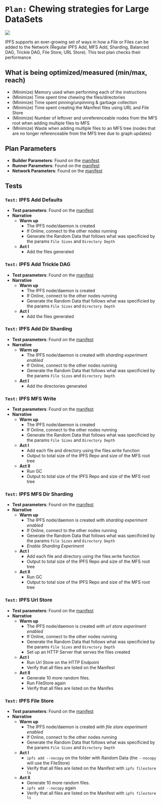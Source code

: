 # `Plan:` Chewing strategies for Large DataSets

![](https://img.shields.io/badge/status-wip-orange.svg?style=flat-square)

IPFS supports an ever-growing set of ways in how a File or Files can be added to the Network (Regular IPFS Add, MFS Add, Sharding, Balanced DAG, Trickle DAG, File Store, URL Store). This test plan checks their performance

## What is being optimized/measured (min/max, reach)

- (Minimize) Memory used when performing each of the instructions
- (Minimize) Time spent time chewing the files/directories
- (Minimize) Time spent pinning/unpinning & garbage collection
- (Minimize) Time spent creating the Manifest files using URL and File Store
- (Minimize) Number of leftover and unreferenceable nodes from the MFS root when adding multiple files to MFS
- (Minimize) Waste when adding multiple files to an MFS tree (nodes that are no longer referenceable from the MFS tree due to graph updates)

## Plan Parameters

- **Builder Parameters**: Found on the [manifest](../manifests/chew-datasets.toml)
- **Runner Parameters**: Found on the [manifest](../manifests/chew-datasets.toml)
- **Network Parameters**: Found on the [manifest](../manifests/chew-datasets.toml)

## Tests

### `Test:` IPFS Add Defaults

- **Test parameters**: Found on the [manifest](../manifests/chew-datasets.toml)
- **Narrative**
  - **Warm up**
    - The IPFS node/daemon is created
    - If Online, connect to the other nodes running
    - Generate the Random Data that follows what was specificied by the params `File Sizes` and `Directory Depth`
  - **Act I**
    - Add the files generated

### `Test:` IPFS Add Trickle DAG

- **Test parameters**: Found on the [manifest](../manifests/chew-datasets.toml)
- **Narrative**
  - **Warm up**
    - The IPFS node/daemon is created
    - If Online, connect to the other nodes running
    - Generate the Random Data that follows what was specificied by the params `File Sizes` and `Directory Depth`
  - **Act I**
    - Add the files generated

### `Test:`  IPFS Add Dir Sharding

- **Test parameters**: Found on the [manifest](../manifests/chew-datasets.toml)
- **Narrative**
  - **Warm up**
    - The IPFS node/daemon is created with _sharding experiment enabled_
    - If Online, connect to the other nodes running
    - Generate the Random Data that follows what was specificied by the params `File Sizes` and `Directory Depth`
  - **Act I**
    - Add the directories generated

### `Test:` IPFS MFS Write

- **Test parameters**: Found on the [manifest](../manifests/chew-datasets.toml)
- **Narrative**
  - **Warm up**
    - The IPFS node/daemon is created
    - If Online, connect to the other nodes running
    - Generate the Random Data that follows what was specificied by the params `File Sizes` and `Directory Depth`
  - **Act I**
    - Add each file and directory using the files.write function
    - Output to total size of the IPFS Repo and size of the MFS root tree
  - **Act II**
    - Run GC
    - Output to total size of the IPFS Repo and size of the MFS root tree

### `Test:` IPFS MFS Dir Sharding

- **Test parameters**: Found on the [manifest](../manifests/chew-datasets.toml)
- **Narrative**
  - **Warm up**
    - The IPFS node/daemon is created with _sharding experiment enabled_
    - If Online, connect to the other nodes running
    - Generate the Random Data that follows what was specificied by the params `File Sizes` and `Directory Depth`
    - _Enable Sharding Experiment_
  - **Act I**
    - Add each file and directory using the files.write function
    - Output to total size of the IPFS Repo and size of the MFS root tree
  - **Act II**
    - Run GC
    - Output to total size of the IPFS Repo and size of the MFS root tree

### `Test:` IPFS Url Store


- **Test parameters**: Found on the [manifest](../manifests/chew-datasets.toml)
- **Narrative**
  - **Warm up**
    - The IPFS node/daemon is created _with url store experiment enabled_
    - If Online, connect to the other nodes running
    - Generate the Random Data that follows what was specificied by the params `File Sizes` and `Directory Depth`
    - Set up an HTTP Server that serves the files created
  - **Act I**
    - Run Url Store on the HTTP Endpoint
    - Verify that all files are listed on the Manifest
  - **Act II**
    - Generate 10 more random files.
    - Run FileStore again
    - Verify that all files are listed on the Manifes

### `Test:` IPFS File Store

- **Test parameters**: Found on the [manifest](../manifests/chew-datasets.toml)
- **Narrative**
  - **Warm up**
    - The IPFS node/daemon is created _with file store experiment enabled_
    - If Online, connect to the other nodes running
    - Generate the Random Data that follows what was specificied by the params `File Sizes` and `Directory Depth`
  - **Act I**
    - `ipfs add --nocopy` on the folder with Random Data (the `--nocopy` will use the FileStore)
    - Verify that all files are listed on the Manifest with `ipfs filestore ls`
  - **Act II**
    - Generate 10 more random files.
    - `ipfs add --nocopy` again
    - Verify that all files are listed on the Manifest with `ipfs filestore ls`
